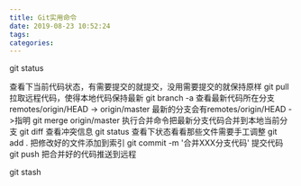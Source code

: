 ```yaml
---
title: Git实用命令
date: 2019-08-23 10:52:24
tags:
categories:
---
```


git status  

查看下当前代码状态，有需要提交的就提交，没用需要提交的就保持原样
git pull
拉取远程代码，使得本地代码保持最新
git branch -a 
查看最新代码所在分支
remotes/origin/HEAD -> origin/master
最新的分支会有remotes/origin/HEAD ->指明
git merge origin/master
执行合并命令把最新分支代码合并到本地当前分支
git diff
查看冲突信息
git status 
查看下状态看看那些文件需要手工调整
git add .
把修改好的文件添加到索引
git commit -m  '合并XXX分支代码'
提交代码
git push
把合并好的代码推送到远程



git stash 